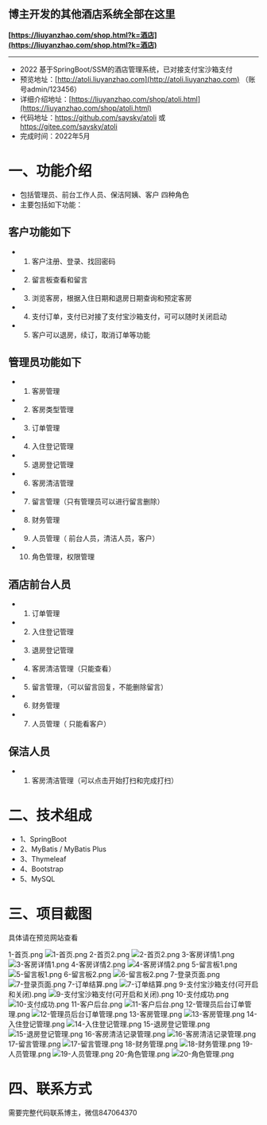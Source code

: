 ## 博主开发的其他酒店系统全部在这里
**[https://liuyanzhao.com/shop.html?k=酒店](https://liuyanzhao.com/shop.html?k=酒店)**  
- -------------------------------------------------------------------------------
- 2022 基于SpringBoot/SSM的酒店管理系统，已对接支付宝沙箱支付
- 预览地址：[http://atoli.liuyanzhao.com](http://atoli.liuyanzhao.com) （账号admin/123456）
- 详细介绍地址：[https://liuyanzhao.com/shop/atoli.html](https://liuyanzhao.com/shop/atoli.html)
- 代码地址：https://github.com/saysky/atoli 或 https://gitee.com/saysky/atoli
- 完成时间：2022年5月

# 一、功能介绍
- 包括管理员、前台工作人员、保洁阿姨、客户 四种角色
- 主要包括如下功能：
## 客户功能如下
- 1. 客户注册、登录、找回密码
- 2. 留言板查看和留言
- 3. 浏览客房，根据入住日期和退房日期查询和预定客房
- 4. 支付订单，支付已对接了支付宝沙箱支付，可可以随时关闭启动
- 5. 客户可以退房，续订，取消订单等功能

## 管理员功能如下
- 1. 客房管理
- 2. 客房类型管理
- 3. 订单管理
- 4. 入住登记管理
- 5. 退房登记管理
- 6. 客房清洁管理
- 7. 留言管理（只有管理员可以进行留言删除）
- 8. 财务管理
- 9. 人员管理（	前台人员，清洁人员，客户）
- 10. 角色管理，权限管理

## 酒店前台人员
- 1. 订单管理
- 2. 入住登记管理
- 3. 退房登记管理
- 4. 客房清洁管理（只能查看）
- 5. 留言管理，（可以留言回复，不能删除留言）
- 6. 财务管理
- 7. 人员管理（	只能看客户）


## 保洁人员
- 1. 客房清洁管理（可以点击开始打扫和完成打扫）


# 二、技术组成
- 1、SpringBoot 
- 2、MyBatis / MyBatis Plus
- 3、Thymeleaf
- 4、Bootstrap
- 5、MySQL

# 三、项目截图
具体请在预览网站查看

1-首页.png
![1-首页.png](img/1-首页.png)
2-首页2.png
![2-首页2.png](img/2-首页2.png)
3-客房详情1.png
![3-客房详情1.png](img/3-客房详情1.png)
4-客房详情2.png
![4-客房详情2.png](img/4-客房详情2.png)
5-留言板1.png
![5-留言板1.png](img/5-留言板1.png)
6-留言板2.png
![6-留言板2.png](img/6-留言板2.png)
7-登录页面.png
![7-登录页面.png](img/7-登录页面.png)
7-订单结算.png
![7-订单结算.png](img/7-订单结算.png)
9-支付宝沙箱支付(可开启和关闭).png
![9-支付宝沙箱支付(可开启和关闭).png](img/9-支付宝沙箱支付(可开启和关闭).png)
10-支付成功.png
![10-支付成功.png](img/10-支付成功.png)
11-客户后台.png
![11-客户后台.png](img/11-客户后台.png)
12-管理员后台订单管理.png
![12-管理员后台订单管理.png](img/12-管理员后台订单管理.png)
13-客房管理.png
![13-客房管理.png](img/13-客房管理.png)
14-入住登记管理.png
![14-入住登记管理.png](img/14-入住登记管理.png)
15-退房登记管理.png
![15-退房登记管理.png](img/15-退房登记管理.png)
16-客房清洁记录管理.png
![16-客房清洁记录管理.png](img/16-客房清洁记录管理.png)
17-留言管理.png
![17-留言管理.png](img/17-留言管理.png)
18-财务管理.png
![18-财务管理.png](img/18-财务管理.png)
19-人员管理.png
![19-人员管理.png](img/19-人员管理.png)
20-角色管理.png
![20-角色管理.png](img/20-角色管理.png)


# 四、联系方式
需要完整代码联系博主，微信847064370


